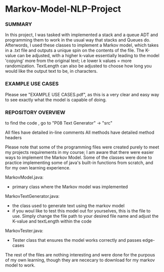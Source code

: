 # Markov-Model-NLP-Project

### SUMMARY

In this project, I was tasked with implemented a stack and a queue ADT and programming them to work in the usual way that stacks and Queues do. Afterwords, I used these classes to implement a Markov model, which takes in a .txt file and outputs a unique spin on the contents of the file. The K-value can be adjusted, with a higher k-value essentially leading to the model 'copying' more from  the original text; i.e lower k values = more randomization. TextLength can also be adjusted to choose how long you would like the output text to be, in characters. 

### EXAMPLE USE CASES

Please see "EXAMPLE USE CASES.pdf", as this is a very clear and easy way to see exactly what the model is capable of doing. 


### REPOSITORY OVERVIEW

to find the code , go to "P08 Text Generator" -> "src"

All files have detailed in-line comments
All methods have detailed method headers

Please note that some of the programming files were created purely to meet my projects requirements in my course;  I am aware that there were easier ways to implement the Markov Model. Some of the classes were done to practice implementing some of java's built-in functions from scratch, and for my own learning experience. 


MarkovModel.java: 
- primary class where the Markov model was implemented

MarkovTextGenerator.java: 
- the class used to generate text using the markov model
- if you woul like to test this model out for yourselves, this is the file to use. Simply change the file path to your desired file name and adjust the K-value and textLength within the code

MarkovTester.java:
- Tester class that ensures the model works correctly and passes edge-cases

The rest of the files are nothing interesting and were done for the purpous of my own learning, though they are nececary to download for my markov model to work. 
